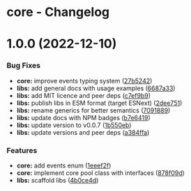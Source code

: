 # core - Changelog

# 1.0.0 (2022-12-10)


### Bug Fixes

* **core:** improve events typing system ([27b5242](https://github.com/gund/pooley/commit/27b52427ab8a9b958a312f659f576e080d0c60fb))
* **libs:** add general docs with usage examples ([6687a33](https://github.com/gund/pooley/commit/6687a332c026562e9fbadce5643c1ef1b5c5c230))
* **libs:** add MIT licence and peer deps ([c7ef9b9](https://github.com/gund/pooley/commit/c7ef9b94276ba59ec49e8db25e33635d45e37048))
* **libs:** publish libs in ESM format (target ESNext) ([2dee751](https://github.com/gund/pooley/commit/2dee751ee69870177020fc90088b0b8c5ee79431))
* **libs:** rename generics for better semantics ([7091889](https://github.com/gund/pooley/commit/7091889ba95b141dedf6308716061259da00bead))
* **libs:** update docs with NPM badges ([b7e6419](https://github.com/gund/pooley/commit/b7e6419de3003187816c523e4bb62b85479c2d2a))
* **libs:** update version to v0.0.7 ([1b550eb](https://github.com/gund/pooley/commit/1b550ebe810a77640e5dc2c030ef9cc404d5b147))
* **libs:** update versions and peer deps ([a384ffa](https://github.com/gund/pooley/commit/a384ffa33dc84a54d8c3132431249d5c85790279))


### Features

* **core:** add events enum ([1eeef2f](https://github.com/gund/pooley/commit/1eeef2fab7f8ed09d404b0f8f9595108dde531c0))
* **core:** implement core pool class with interfaces ([878f09d](https://github.com/gund/pooley/commit/878f09d4567254b16d122dc6b1870d7f1c471ebb))
* **libs:** scaffold libs ([4b0ce4d](https://github.com/gund/pooley/commit/4b0ce4d838714d54ba80a0c5bcad1dbfeceaa80a))
